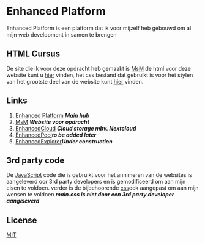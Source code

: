 # Enhanced Platform

Enhanced Platform is een platform dat ik voor mijzelf heb gebouwd om al mijn web development in samen te brengen 

## HTML Cursus

De site die ik voor deze opdracht heb gemaakt is [MsM](https://msm.enhancedplatform.xyz) de html voor deze website kunt u [hier](https://github.com/YellowFeveRs/EnhancedPlatform/tree/master/msm/index.html) vinden,
het css bestand dat gebruikt is voor het stylen van het grootste deel van de website kunt [hier](https://github.com/YellowFeveRs/EnhancedPlatform/tree/master/assets/css/main.css) vinden.



## Links
1) [Enhanced Platform](https://enhancedplatform.xyz) ***Main hub***
2) [MsM](https://msm.enhancedplatform.xyz) ***Website voor opdracht***
3) [EnhancedCloud](https://enhancedcloud.xyz) ***Cloud storage mbv. Nextcloud***
4) [EnhancedPool](https://enhancedpool.xyz)***to be added later***
5) [EnhancedExplorer](pool.enhancedpool.xyz)***Under construction***


## 3rd party code
De [JavaScript](https://github.com/YellowFeveRs/EnhancedPlatform/tree/master/msm/assets/js) code die is gebruikt voor het annimeren van de websites is aangeleverd oor 3rd party developers
en is gemodificeerd om aan mijn eisen te voldoen. 
verder is de bijbehoorende [css](https://github.com/YellowFeveRs/EnhancedPlatform/tree/master/msm/assets/css)ook aangepast om aan mijn wensen te voldoen 
***main.css is niet door een 3rd party developer aangeleverd***
## License
[MIT](https://github.com/YellowFeveRs/EnhancedPlatform/LICENSE)
